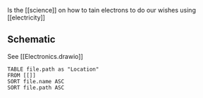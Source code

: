 Is the [[science]] on how to tain electrons to do our wishes using [[electricity]]
## Schematic
See [[Electronics.drawio]]

```dataview
TABLE file.path as "Location"
FROM [[]]
SORT file.name ASC
SORT file.path ASC
```
